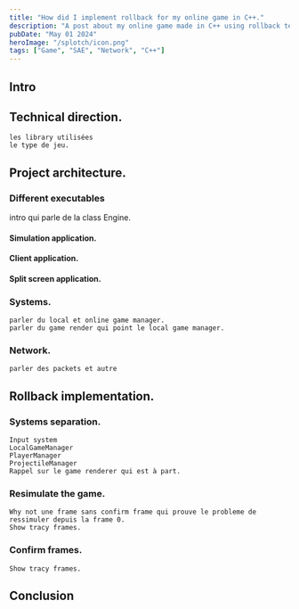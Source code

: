 ```yaml
---
title: "How did I implement rollback for my online game in C++."
description: "A post about my online game made in C++ using rollback technique."
pubDate: "May 01 2024"
heroImage: "/splotch/icon.png"
tags: ["Game", "SAE", "Network", "C++"]
---
```


## Intro

## Technical direction.

    les library utilisées
    le type de jeu.


## Project architecture.

### Different executables

intro qui parle de la class Engine.

#### Simulation application.

#### Client application.

#### Split screen application.

### Systems.

    parler du local et online game manager.
    parler du game render qui point le local game manager.

### Network.

    parler des packets et autre

## Rollback implementation.

### Systems separation.

    Input system
    LocalGameManager
    PlayerManager
    ProjectileManager
    Rappel sur le game renderer qui est à part.

### Resimulate the game.

    Why not une frame sans confirm frame qui prouve le probleme de ressimuler depuis la frame 0.
    Show tracy frames.

### Confirm frames.

    Show tracy frames.

## Conclusion